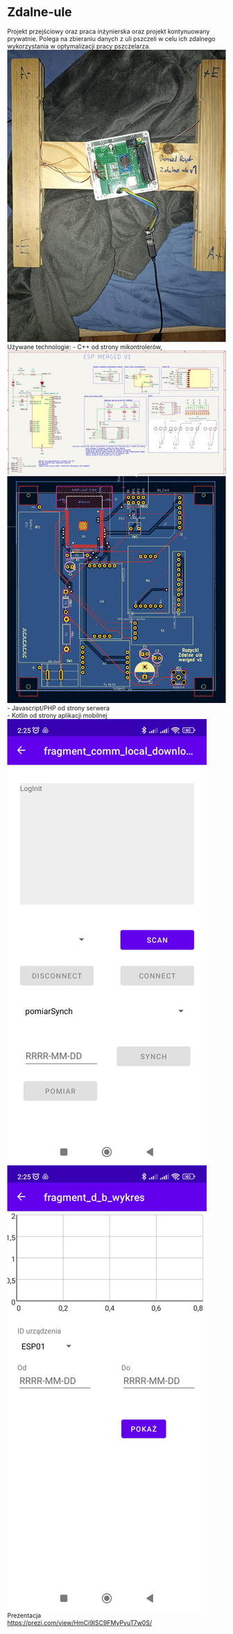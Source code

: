 # Zdalne-ule
Projekt przejściowy oraz praca inżynierska oraz projekt kontynuowany prywatnie.
Polega na zbieraniu danych z uli pszczeli w celu ich zdalnego wykorzystania w optymalizacji pracy pszczelarza.  
![alt text](foldery%20pomocnicze/zdjecia%20readme/IMG_20230922_020734.jpg)
Używane technologie: 
	- C++ od strony mikontrolerów,
	![alt text](foldery%20pomocnicze/zdjecia%20readme/schemat.PNG)
	![alt text](foldery%20pomocnicze/zdjecia%20readme/pcb_schemat.PNG)
 \
	- Javascript/PHP od strony serwera
 \
	- Kotlin od strony aplikacji mobilnej
	![alt text](foldery%20pomocnicze/zdjecia%20readme/Screenshot_2023-09-22-02-25-18-607_com.example.beeallrounder.jpg)
	![alt text](foldery%20pomocnicze/zdjecia%20readme/Screenshot_2023-09-22-02-25-11-049_com.example.beeallrounder.jpg)
Prezentacja  
https://prezi.com/view/HmCi9ISC9FMyPvuT7w0S/ 
